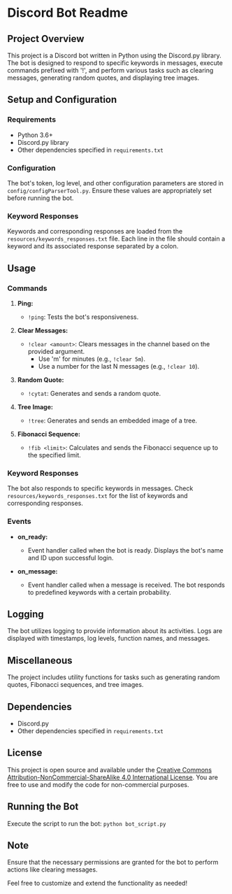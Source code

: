 # Discord Bot Readme

## Project Overview
This project is a Discord bot written in Python using the Discord.py library. The bot is designed to respond to specific keywords in messages, execute commands prefixed with '!', and perform various tasks such as clearing messages, generating random quotes, and displaying tree images.

## Setup and Configuration
### Requirements
- Python 3.6+
- Discord.py library
- Other dependencies specified in `requirements.txt`

### Configuration
The bot's token, log level, and other configuration parameters are stored in `config/configParserTool.py`. Ensure these values are appropriately set before running the bot.

### Keyword Responses
Keywords and corresponding responses are loaded from the `resources/keywords_responses.txt` file. Each line in the file should contain a keyword and its associated response separated by a colon.

## Usage

### Commands
1. **Ping:**
   - `!ping`: Tests the bot's responsiveness.

2. **Clear Messages:**
   - `!clear <amount>`: Clears messages in the channel based on the provided argument.
     - Use 'm' for minutes (e.g., `!clear 5m`).
     - Use a number for the last N messages (e.g., `!clear 10`).

3. **Random Quote:**
   - `!cytat`: Generates and sends a random quote.

4. **Tree Image:**
   - `!tree`: Generates and sends an embedded image of a tree.

5. **Fibonacci Sequence:**
   - `!fib <limit>`: Calculates and sends the Fibonacci sequence up to the specified limit.

### Keyword Responses
The bot also responds to specific keywords in messages. Check `resources/keywords_responses.txt` for the list of keywords and corresponding responses.

### Events
- **on_ready:**
  - Event handler called when the bot is ready. Displays the bot's name and ID upon successful login.

- **on_message:**
  - Event handler called when a message is received. The bot responds to predefined keywords with a certain probability.

## Logging
The bot utilizes logging to provide information about its activities. Logs are displayed with timestamps, log levels, function names, and messages.

## Miscellaneous
The project includes utility functions for tasks such as generating random quotes, Fibonacci sequences, and tree images.

## Dependencies
- Discord.py
- Other dependencies specified in `requirements.txt`

## License
This project is open source and available under the [Creative Commons Attribution-NonCommercial-ShareAlike 4.0 International License](./LICENSE). You are free to use and modify the code for non-commercial purposes.

## Running the Bot
Execute the script to run the bot: `python bot_script.py`

## Note
Ensure that the necessary permissions are granted for the bot to perform actions like clearing messages.

Feel free to customize and extend the functionality as needed!
